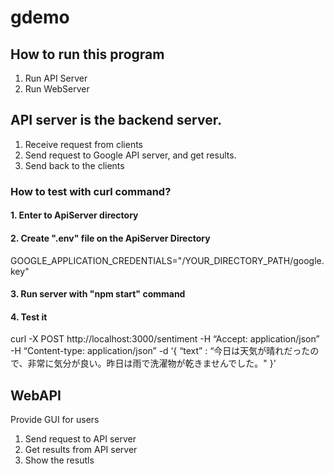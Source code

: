 # gdemo

## How to run this program

1. Run API Server
2. Run WebServer

## API server is the backend server.

1. Receive request from clients
2. Send request to Google API server, and get results.
3. Send back to the clients

### How to test with curl command?

#### 1. Enter to ApiServer directory

#### 2. Create ".env" file on the ApiServer Directory

GOOGLE_APPLICATION_CREDENTIALS="/YOUR_DIRECTORY_PATH/google.key"

#### 3. Run server with "npm start" command

#### 4. Test it

curl -X POST http://localhost:3000/sentiment -H “Accept: application/json” -H “Content-type: application/json” -d ‘{ “text” : “今日は天気が晴れだったので、非常に気分が良い。昨日は雨で洗濯物が乾きませんでした。" }'

## WebAPI

Provide GUI for users

1. Send request to API server
2. Get results from API server
3. Show the resutls
